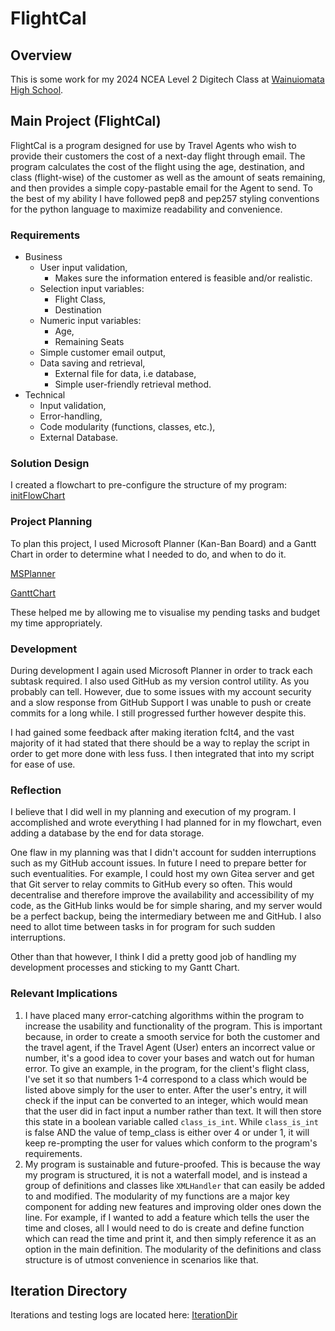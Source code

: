 # FlightCal

## Overview

This is some work for my 2024 NCEA Level 2 Digitech Class at [Wainuiomata High School](https://wainuiomatahigh.school.nz/).

## Main Project (FlightCal)

FlightCal is a program designed for use by Travel Agents who wish to provide their customers the cost of a next-day flight through email. The program calculates the cost of the flight using the age, destination, and class (flight-wise) of the customer as well as the amount of seats remaining, and then provides a simple copy-pastable email for the Agent to send.
To the best of my ability I have followed pep8 and pep257 styling conventions for the python language to maximize readability and convenience.

### Requirements
- Business
    - User input validation,
        - Makes sure the information entered is feasible and/or realistic.
    - Selection input variables:
        - Flight Class,
        - Destination
    - Numeric input variables:
        - Age,
        - Remaining Seats
    - Simple customer email output,
    - Data saving and retrieval,
        - External file for data, i.e database,
        - Simple user-friendly retrieval method.
- Technical
    - Input validation,
    - Error-handling,
    - Code modularity (functions, classes, etc.),
    - External Database.

### Solution Design

I created a flowchart to pre-configure the structure of my program:
[initFlowChart](images/flowchart.drawio.png)

### Project Planning

To plan this project, I used Microsoft Planner (Kan-Ban Board) and a Gantt Chart in order to determine what I needed to do, and when to do it.

[MSPlanner](images/Opera%20Snapshot_2024-11-09_164043_planner.cloud.microsoft.png)

[GanttChart](images/Screenshot%202024-11-14%20022343.png)

These helped me by allowing me to visualise my pending tasks and budget my time appropriately. 

### Development

During development I again used Microsoft Planner in order to track each subtask required.
I also used GitHub as my version control utility. As you probably can tell.
However, due to some issues with my account security and a slow response from GitHub Support I was unable to push or create commits for a long while. I still progressed further however despite this.

I had gained some feedback after making iteration fcIt4, and the vast majority of it had stated that there should be a way to replay the script in order to get more done with less fuss. I then integrated that into my script for ease of use.

### Reflection

I believe that I did well in my planning and execution of my program. I accomplished and wrote everything I had planned for in my flowchart, even adding a database by the end for data storage. 

One flaw in my planning was that I didn't account for sudden interruptions such as my GitHub account issues. In future I need to prepare better for such eventualities. For example, I could host my own Gitea server and get that Git server to relay commits to GitHub every so often. This would decentralise and therefore improve the availability and accessibility of my code, as the GitHub links would be for simple sharing, and my server would be a perfect backup, being the intermediary between me and GitHub.
I also need to allot time between tasks in for program for such sudden interruptions.

Other than that however, I think I did a pretty good job of handling my development processes and sticking to my Gantt Chart.

### Relevant Implications

1. I have placed many error-catching algorithms within the program to increase the usability and functionality of the program. This is important because, in order to create a smooth service for both the customer and the travel agent, if the Travel Agent (User) enters an incorrect value or number, it's a good idea to cover your bases and watch out for human error. To give an example, in the program, for the client's flight class, I've set it so that numbers 1-4 correspond to a class which would be listed above simply for the user to enter. After the user's entry, it will check if the input can be converted to an integer, which would mean that the user did in fact input a number rather than text. It will then store this state in a boolean variable called `class_is_int`. While `class_is_int` is false AND the value of temp_class is either over 4 or under 1, it will keep re-prompting the user for values which conform to the program's requirements.
2. My program is sustainable and future-proofed. This is because the way my program is structured, it is not a waterfall model, and is instead a group of definitions and classes like `XMLHandler` that can easily be added to and modified. The modularity of my functions are a major key component for adding new features and improving older ones down the line. For example, if I wanted to add a feature which tells the user the time and closes, all I would need to do is create and define function which can read the time and print it, and then simply reference it as an option in the main definition. The modularity of the definitions and class structure is of utmost convenience in scenarios like that.

## Iteration Directory

Iterations and testing logs are located here:
[IterationDir](Iterations/README.md)
